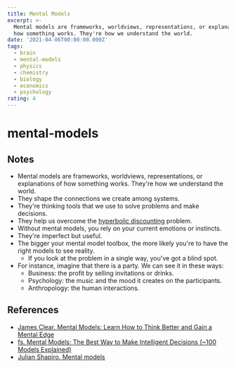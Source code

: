 ```yaml
---
title: Mental Models
excerpt: >-
  Mental models are frameworks, worldviews, representations, or explanations of
  how something works. They're how we understand the world.
date: '2021-04-06T00:00:00.000Z'
tags:
  - brain
  - mental-models
  - physics
  - chemistry
  - biology
  - economics
  - psychology
rating: 4
---
```


# mental-models

## Notes

* Mental models are frameworks, worldviews, representations, or explanations of how something works. They're how we understand the world.
* They shape the connections we create among systems.
* They're thinking tools that we use to solve problems and make decisions.
* They help us overcome the [hyperbolic discounting](https://github.com/arantespp/arantespp.com/tree/b6972d031c3b14786c74e4cbe8941b4cc5f36c0f/zettelkasten/hyperbolic-discounting/README.md) problem.
* Without mental models, you rely on your current emotions or instincts.
* They're imperfect but useful.
* The bigger your mental model toolbox, the more likely you're to have the right models to see reality.
  * If you look at the problem in a single way, you've got a blind spot.
* For instance, imagine that there is a party. We can see it in these ways:
  * Business: the profit by selling invitations or drinks.
  * Psychology: the music and the mood it creates on the participants.
  * Anthropology: the human interactions.

## References

* [James Clear. Mental Models: Learn How to Think Better and Gain a Mental Edge](https://jamesclear.com/mental-models)
* [fs. Mental Models: The Best Way to Make Intelligent Decisions \(~100 Models Explained\)](https://fs.blog/mental-models/)
* [Julian Shapiro. Mental models](https://www.julian.com/blog/mental-model-examples)

